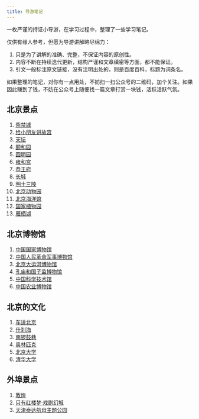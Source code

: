 ```yaml
---
title: 导游笔记
---
```


一枚严谨的持证小导游，在学习过程中，整理了一些学习笔记。

仅供有缘人参考，但愿为导游讲解略尽绵力：

1. 只是为了讲解的准确、完整，不保证内容的原创性。
2. 内容不断在持续迭代更新，结构严谨和文章缜密等方面，都不能保证。
3. 引文一般标注原文链接，没有注明出处的，则是百度百科，标题为词条名。

如果整理的笔记，对你有一点用处，不妨扫一扫公众号的二维码，加个关注。如果因此赚到了钱，不妨在公众号上随便找一篇文章打赏一块钱，活跃活跃气氛。

## 北京景点

1. [祡禁城](./guide/the-forbidden-city)
2. [给小朋友讲故宫](./guide/the-forbidden-city-for-children)
3. [天坛](./guide/the-temple-of-heaven)
4. [颐和园](./guide/the-summer-palace)
5. [圆明园](./guide/the-winter-palace)
6. [雍和宫](./guide/YongHeGong)
7. [恭王府](./guide/prince-gongs-mansion)
8. [长城](./guide/the-great-wall)
9. [明十三陵](./guide/ming-tombs)
10. [北京动物园](./guide/zoo)
11. [北京海洋馆](./guide/aquarium)
12. [国家植物园](./guide/chnbg)
13. [雁栖湖](./guide/YanqiLake)

## 北京博物馆

1. [中国国家博物馆](./guide/chnmuseum)
2. [中国人民革命军事博物馆](./guide/military-museum)
3. [北京大运河博物馆](./guide/canalmuseum)
4. [孔庙和国子监博物馆](./guide/kmgzj)
5. [中国科学技术馆](./guide/cstm)
6. [中国农业博物馆](./guide/ciae)

## 北京的文化

1. [车讲北京](./guide/driving)
2. [什刹海](./guide/Shichahai)
3. [南锣鼓巷](./guide/NanluoguLane)
4. [奥林匹克](./guide/olympics)
5. [北京大学](./guide/PKU)
6. [清华大学](./guide/Tsinghua)

## 外埠景点

1. [敦煌](./guide/Dunhuang)
2. [只有红楼梦·戏剧幻城](./guide/Unique-Dream-of-Red-Mansion)
3. [天津泰达航母主题公园](./guide/TEDA-aircraft)
